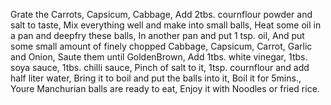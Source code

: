 Grate the Carrots, Capsicum, Cabbage, Add 2tbs. cournflour powder and salt to taste, Mix everything well and make into small balls, Heat some oil in a pan and deepfry these balls, In another pan and put 1 tsp. oil, And put some small amount of finely chopped Cabbage, Capsicum, Carrot, Garlic and Onion, Saute them until GoldenBrown, Add 1tbs. white vinegar, 1tbs. soya sauce, 1tbs. chilli sauce, Pinch of salt to it, 1tsp. cournflour and add half liter water, Bring it to boil and put the balls into it, Boil it for 5mins., Youre Manchurian balls are ready to eat, Enjoy it with Noodles or fried rice.